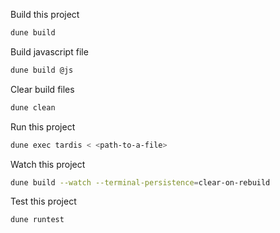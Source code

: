 Build this project
```bash
dune build
```

Build javascript file
```bash 
dune build @js
```

Clear build files
```bash
dune clean
```

Run this project
```bash
dune exec tardis < <path-to-a-file>
```

Watch this project
```bash
dune build --watch --terminal-persistence=clear-on-rebuild
```

Test this project
```bash
dune runtest
```